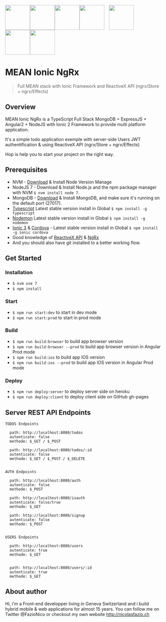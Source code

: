 <img src="https://live.zoomdata.com/zoomdata/service/connection/types/icon/MONGO_MONGO?v=$%7Btimestamp%7D" width="80"><img src="http://apps.octoconsulting.com/images/expressIcon.png" width="80"><img src="https://material.angularjs.org/latest/img/icons/angular-logo.svg" width="80"><img src="http://code.runnable.com/images/provider-icons/icon-node.js.svg" width="80"><img src="http://amver.lt/wp-content/uploads/2016/07/Mathematic-Plus2.ico" style="margin:0px 15px" height="80px"><img src="http://cloudoki.com/images/frameworks/ionic.png" width="80"><img src="https://avatars2.githubusercontent.com/u/16272733?v=3&s=200" height="80px">

#  MEAN Ionic NgRx
<blockquote>Full MEAN stack with Ionic Framework and ReactiveX API (ngrx/Store + ngrx/Effects)</blockquote>

## Overview
MEAN Ionic NgRx is a TypeScript Full Stack MongoDB + ExpressJS + Angular2 + NodeJS with Ionic 2 Framework to provide multi platform application.

It's a simple todo application exemple with server-side Users JWT authentification & using ReactiveX API (ngrx/Store + ngrx/Effects)

Hop is help you to start your project on the right way.

## Prerequisites
- NVM - [Download](https://github.com/creationix/nvm) & Install Node Version Manage
- NodeJS 7 - Download & Install Node.js and the npm package manager with NVM `$ nvm install node 7`.
- MongoDB - [Download](https://www.mongodb.com) & Install MongoDB, and make sure it's running on the default port (27017).
- [Typescript](https://www.npmjs.com/package/typescript) Latest stable version install in Global `$ npm install -g typescript`
- [Nodemon](https://nodemon.io/) Latest stable version install in Global `$ npm install -g nodemon`
- [Ionic 3](https://ionicframework.com/) & [Cordova](https://cordova.apache.org/) - Latest stable version install in Global `$ npm install -g ionic cordova`
- Good knowledge of [ReactiveX API](http://reactivex.io/) & [NgRx](https://github.com/ngrx)
- And you should also have git installed to a better working flow.

## Get Started
### Installation
- `$ nvm use 7`
- `$ npm install`

### Start
- `$ npm run start:dev` to start in dev mode
- `$ npm run start:prod` to start in prod mode

### Build
- `$ npm run build:browser` to build app browser version
- `$ npm run build:browser --prod` to build app browser version in Angular Prod mode
- `$ npm run build:ios` to build app IOS version
- `$ npm run build:ios --prod` to build app IOS version in Angular Prod mode

### Deploy
- `$ npm run deploy:server` to deploy server side on heroku
- `$ npm run deploy:client` to deploy client side on GitHub gh-pages


## Server REST API Endpoints
````
TODOS Endpoints

  path: http://localhost:8080/todos
  autenticate: false
  methode: $_GET / $_POST

  path: http://localhost:8080/todos/:id
  autenticate: false
  methode: $_GET / $_POST / $_DELETE


AUTH Endpoints

  path: http://localhost:8080/auth
  autenticate: false
  methode: $_POST

  path: http://localhost:8080/isauth
  autenticate: false/true
  methode: $_GET

  path: http://localhost:8080/signup
  autenticate: false
  methode: $_POST


USERS Endpoints

  path: http://localhost:8080/users
  autenticate: true
  methode: $_GET


  path: http://localhost:8080/users/:id
  autenticate: true
  methode: $_GET

````

## About author
Hi, i'm a Front-end developper living in Geneva Switzerland and i build hybrid mobile & web applications for almost 15 years. You can follow me on Twitter @FazioNico or checkout my own website http://nicolasfazio.ch
